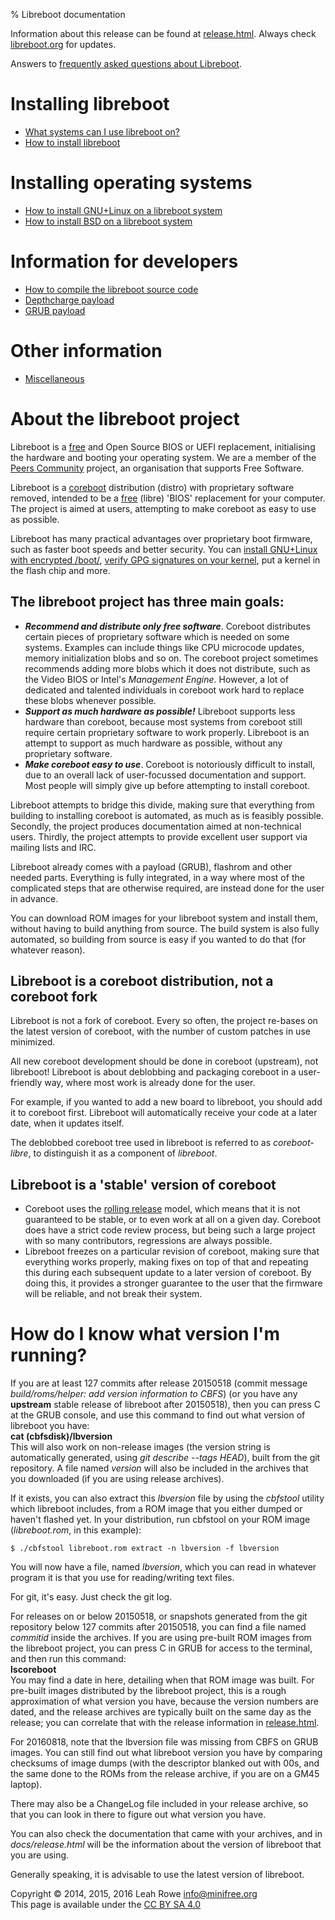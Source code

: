 % Libreboot documentation 

Information about this release can be found at [release.html](release.html).
Always check [libreboot.org](/) for updates.

Answers to [frequently asked questions about
Libreboot](https://libreboot.org/faq/).

Installing libreboot
====================

-   [What systems can I use libreboot on?](hcl/)
-   [How to install libreboot](install/)

Installing operating systems
============================

-   [How to install GNU+Linux on a libreboot system](gnulinux/)
-   [How to install BSD on a libreboot system](bsd/)

Information for developers
==========================

-   [How to compile the libreboot source code](git/)
-   [Depthcharge payload](depthcharge/)
-   [GRUB payload](grub/)

Other information
=================

-   [Miscellaneous](misc/)

About the libreboot project
===========================

Libreboot is a [free](https://en.wikipedia.org/wiki/Free_software) and Open
Source BIOS or UEFI replacement, initialising the hardware and booting your
operating system. We are a member of the [Peers Community](https://peers.community/)
project, an organisation that supports Free Software.

Libreboot is a [coreboot](http://coreboot.org/) distribution (distro)
with proprietary software removed, intended to be a
[free](https://en.wikipedia.org/wiki/Free_software) (libre) 'BIOS'
replacement for your computer. The project is aimed at users, attempting
to make coreboot as easy to use as possible.

Libreboot has many practical advantages over proprietary boot firmware,
such as faster boot speeds and better security. You can [install
GNU+Linux with encrypted /boot/](gnulinux/), [verify GPG signatures on
your kernel](http://www.coreboot.org/GRUB2#signed_kernels), put a kernel
in the flash chip and more.

The libreboot project has three main goals:
-------------------------------------------

-   ***Recommend and distribute only free software***. Coreboot
    distributes certain pieces of proprietary software which is needed
    on some systems. Examples can include things like CPU microcode
    updates, memory initialization blobs and so on. The coreboot project
    sometimes recommends adding more blobs which it does not distribute,
    such as the Video BIOS or Intel's *Management Engine*. However, a
    lot of dedicated and talented individuals in coreboot work hard to
    replace these blobs whenever possible.
-   ***Support as much hardware as possible!*** Libreboot supports less
    hardware than coreboot, because most systems from coreboot still
    require certain proprietary software to work properly. Libreboot is
    an attempt to support as much hardware as possible, without any
    proprietary software.
-   ***Make coreboot easy to use***. Coreboot is notoriously difficult
    to install, due to an overall lack of user-focussed documentation
    and support. Most people will simply give up before attempting to
    install coreboot.

Libreboot attempts to bridge this divide, making sure that everything from
building to installing coreboot is automated, as much as is feasibly possible.
Secondly, the project produces documentation aimed at non-technical users.
Thirdly, the project attempts to provide excellent user support via mailing
lists and IRC.

Libreboot already comes with a payload (GRUB), flashrom and other
needed parts. Everything is fully integrated, in a way where most of
the complicated steps that are otherwise required, are instead done
for the user in advance.

You can download ROM images for your libreboot system and install
them, without having to build anything from source. The build system
is also fully automated, so building from source is easy if you
wanted to do that (for whatever reason).

Libreboot is a coreboot distribution, not a coreboot fork
---------------------------------------------------------

Libreboot is not a fork of coreboot. Every so often, the project
re-bases on the latest version of coreboot, with the number of custom
patches in use minimized.

All new coreboot development should be done in coreboot (upstream), not
libreboot! Libreboot is about deblobbing and packaging coreboot in a
user-friendly way, where most work is already done for the user.

For example, if you wanted to add a new board to libreboot, you should
add it to coreboot first. Libreboot will automatically receive your code
at a later date, when it updates itself.

The deblobbed coreboot tree used in libreboot is referred to as
*coreboot-libre*, to distinguish it as a component of *libreboot*.

Libreboot is a 'stable' version of coreboot
---------------------------------------------

-   Coreboot uses the [rolling
release](https://en.wikipedia.org/wiki/Rolling_release) model, which
means that it is not guaranteed to be stable, or to even work at all
on a given day. Coreboot does have a strict code review process, but
being such a large project with so many contributors, regressions
are always possible.
-   Libreboot freezes on a particular revision of coreboot, making sure
that everything works properly, making fixes on top of that and
repeating this during each subsequent update to a later version of
coreboot. By doing this, it provides a stronger guarantee to the
user that the firmware will be reliable, and not break their system.

How do I know what version I'm running?
========================================

If you are at least 127 commits after release 20150518 (commit message
*build/roms/helper: add version information to CBFS*) (or you have any
**upstream** stable release of libreboot after 20150518), then you can
press C at the GRUB console, and use this command to find out what
version of libreboot you have:\
**cat (cbfsdisk)/lbversion**\
This will also work on non-release images (the version string is
automatically generated, using *git describe --tags HEAD*), built from
the git repository. A file named *version* will also be included in the
archives that you downloaded (if you are using release archives).

If it exists, you can also extract this *lbversion* file by using the
*cbfstool* utility which libreboot includes, from a ROM image that you
either dumped or haven't flashed yet. In your distribution, run
cbfstool on your ROM image (*libreboot.rom*, in this example):

    $ ./cbfstool libreboot.rom extract -n lbversion -f lbversion

You will now have a file, named *lbversion*, which you can read in
whatever program it is that you use for reading/writing text files.

For git, it's easy. Just check the git log.

For releases on or below 20150518, or snapshots generated from the git
repository below 127 commits after 20150518, you can find a file named
*commitid* inside the archives. If you are using pre-built ROM images
from the libreboot project, you can press C in GRUB for access to the
terminal, and then run this command:\
**lscoreboot**\
You may find a date in here, detailing when that ROM image was built.
For pre-built images distributed by the libreboot project, this is a
rough approximation of what version you have, because the version
numbers are dated, and the release archives are typically built on the
same day as the release; you can correlate that with the release
information in [release.html](release.html).

For 20160818, note that the lbversion file was missing from CBFS on GRUB
images. You can still find out what libreboot version you have by
comparing checksums of image dumps (with the descriptor blanked out with
00s, and the same done to the ROMs from the release archive, if you are
on a GM45 laptop).

There may also be a ChangeLog file included in your release archive, so
that you can look in there to figure out what version you have.

You can also check the documentation that came with your archives, and
in *docs/release.html* will be the information about the version of
libreboot that you are using.

Generally speaking, it is advisable to use the latest version of
libreboot.

Copyright © 2014, 2015, 2016 Leah Rowe <info@minifree.org>\
This page is available under the [CC BY SA 4.0](cc-by-sa-4.0.txt)
